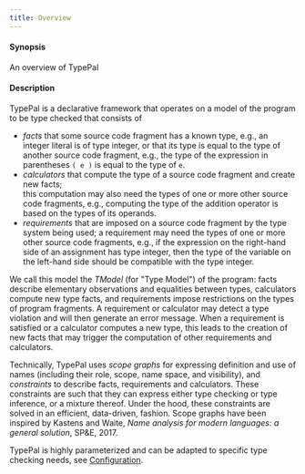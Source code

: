 ```yaml
---
title: Overview
---
```


#### Synopsis

An overview of TypePal

#### Description

TypePal is a declarative framework that operates on a model of the program to be type checked that consists of 

* _facts_ that some source code fragment has a known type, e.g., an integer literal is of type integer,
  or that its type is equal to the type of another source code fragment, e.g., the type of the expression in parentheses `( e )` is equal to the type of `e`.
* _calculators_ that compute the type of a source code fragment and create new facts;  
  this computation may also need the types of one or more other source code fragments,
  e.g., computing the type of the addition operator is based on the types of its operands.
* _requirements_ that are imposed on a source code fragment by the type system being used; 
  a requirement may need the types of one or more other source code fragments, 
  e.g., if the expression on the right-hand side of an assignment has type integer,
  then the type of the variable on the left-hand side should be compatible with the type integer.

  
We call this model the _TModel_ (for "Type Model") of the program: facts describe elementary observations and equalities between types, calculators compute new type facts, and requirements impose restrictions on the types of program fragments.  A requirement or calculator may detect a type violation and will then generate an error message.  When a requirement is satisfied or a calculator computes a new type, 
this leads to the creation of new facts that may trigger the computation of other requirements and calculators.

Technically, TypePal uses _scope graphs_ for expressing definition and use of names (including their role, scope, name space, and visibility), and _constraints_ to describe facts, requirements and calculators. These constraints are such that they can express either type checking or type inference, or a mixture thereof. Under the hood, these constraints are solved in an efficient, data-driven, fashion.
Scope graphs have been inspired by Kastens and Waite, _Name analysis for modern languages: a general solution_, SP&E, 2017.

TypePal is highly parameterized and can be adapted to specific type checking needs, see [Configuration]((Configuration)).
